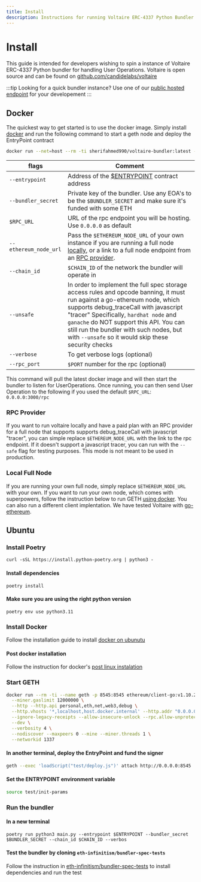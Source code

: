 ```yaml
---
title: Install
description: Instructions for running Voltaire ERC-4337 Python Bundler
---
```


# Install

This guide is intended for developers wishing to spin a instance of Voltaire ERC-4337 Python bundler for handling User Operations. Voltaire is open source and can be found on [github.com/candidelabs/voltaire](https://github.com/candidelabs/voltaire)

:::tip
Looking for a quick bundler instance? Use one of our [public hosted endpoint](./3-rpc-endpoints.mdx) for your developement
:::

## Docker

The quickest way to get started is to use the docker image. Simply install [docker](https://docs.docker.com/engine/install) and run the following command to start a geth node and deploy the EntryPoint contract

```bash
docker run --net=host --rm -ti sherifahmed990/voltaire-bundler:latest --entrypoint $ENTRYPOINT --bundler_secret $BUNDLER_SECRET --rpc_url $RPC_URL --rpc_port $PORT --ethereum_node_url $ETHEREUM_NODE_URL --chain_id $CHAIN_ID --verbose
```

| flags            |Comment                                     |
| -----------------| -------------------------------------------|
| `--entrypoint`   | Address of the [$ENTRYPOINT](../security/deployment/0-mainnet.md) contract address
|`--bundler_secret`| Private key of the bundler. Use any EOA's to be the `$BUNDLER_SECRET`   and make sure it's funded with some ETH                  
| `$RPC_URL`       | URL of the rpc endpoint you will be hosting. Use `0.0.0.0` as default
| `--ethereum_node_url`| Pass the `$ETHEREUM_NODE_URL` of your own instance if you are running a full node [locally](#local-full-node), or a link to a full node endpoint from an [RPC provider](#rpc-provider).
| `--chain_id`     | `$CHAIN_ID` of the network the bundler will operate in
| `--unsafe`       | In order to implement the full spec storage access rules and opcode banning, it must run against a go-ethereum node, which supports debug_traceCall with javascript "tracer" Specifically, `hardhat node` and `ganache` do NOT support this API. You can still run the bundler with such nodes, but with `--unsafe` so it would skip these security checks
| `--verbose`      | To get verbose logs (optional)
| `--rpc_port`     | `$PORT` number for the rpc (optional)

This command will pull the latest docker image and will then start the bundler to listen for UserOperations. Once running, you can then send User Operation to the following if you used the default `$RPC_URL`: `0.0.0.0:3000/rpc`

### RPC Provider
If you want to run voltaire locally and have a paid plan with an RPC provider for a full node that supports supports debug_traceCall with javascript "tracer", you can simple replace `$ETHEREUM_NODE_URL` with the link to the rpc endpoint. If it doesn't support a javascript tracer, you can run with the `--safe` flag for testing purposes. This mode is not meant to be used in production. 

### Local Full Node
If you are running your own full node, simply replace `$ETHEREUM_NODE_URL` with your own. If you want to run your own node, which comes with superpowers, follow the instruction below to run GETH [using docker](#start-geth). You can also run a different client implentation. We have tested Voltaire with [go-ethereum](https://geth.ethereum.org/).

## Ubuntu
### Install Poetry
```
curl -sSL https://install.python-poetry.org | python3 -
```
#### Install dependencies
```
poetry install
```

#### Make sure you are using the right python version

```
poetry env use python3.11
```

### Install Docker

Follow the installation guide to install [docker on ubunutu](https://docs.docker.com/engine/install/ubuntu/)

#### Post docker installation

Follow the instruction for docker's [post linux instalation](https://docs.docker.com/engine/install/linux-postinstall/)  

### Start GETH
```bash
docker run --rm -ti --name geth -p 8545:8545 ethereum/client-go:v1.10.26 \
  --miner.gaslimit 12000000 \
  --http --http.api personal,eth,net,web3,debug \
  --http.vhosts '*,localhost,host.docker.internal' --http.addr "0.0.0.0" \
  --ignore-legacy-receipts --allow-insecure-unlock --rpc.allow-unprotected-txs \
  --dev \
  --verbosity 4 \
  --nodiscover --maxpeers 0 --mine --miner.threads 1 \
  --networkid 1337
```

#### In another terminal, deploy the EntryPoint and fund the signer

```bash
geth --exec 'loadScript("test/deploy.js")' attach http://0.0.0.0:8545
```

#### Set the ENTRYPOINT environment variable

```bash
source test/init-params 
```

### Run the bundler
#### In a new terminal
```
poetry run python3 main.py --entrypoint $ENTRYPOINT --bundler_secret $BUNDLER_SECRET --chain_id $CHAIN_ID --verbos
```

#### Test the bundler by cloning `eth-infinitism/bundler-spec-tests`

Follow the instruction in <a href='https://github.com/eth-infinitism/bundler-spec-tests'>eth-infinitism/bundler-spec-tests</a> to install dependencies and run the test

